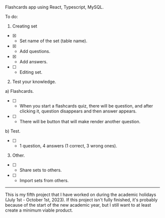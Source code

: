 Flashcards app using React, Typescript, MySQL.

To do:

1. Creating set

- [x] - Set name of the set (table name).
- [x] - Add questions.
- [x] - Add answers.
- [ ] - Editing set.

2. Test your knowledge.

a) Flashcards.

- [ ] - When you start a flashcards quiz, there will be question, and after clicking it, question disappears and then answer appears.
- [ ] - There will be button that will make render another question.

b) Test.

- [ ] - 1 question, 4 answers (1 correct, 3 wrong ones).

3.  Other.

- [ ] - Share sets to others.
- [ ] - Import sets from others.

---

This is my fifth project that I have worked on during the academic holidays (July 1st - October 1st, 2023). If this project isn't fully finished, it's probably because of the start of the new academic year, but I still want to at least create a minimum viable product.

